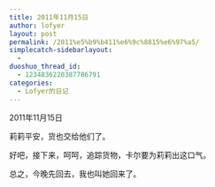 ```yaml
---
title: 2011年11月15日
author: lofyer
layout: post
permalink: /2011%e5%b9%b411%e6%9c%8815%e6%97%a5/
simplecatch-sidebarlayout:
  - 
duoshuo_thread_id:
  - 1234836220387786791
categories:
  - Lofyer的日记
---
```

2011年11月15日

莉莉平安，货也交给他们了。

好吧，接下来，呵呵，追踪货物，卡尔要为莉莉出这口气。

总之，今晚先回去，我也叫她回来了。